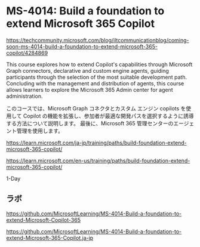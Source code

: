 # MS-4014: Build a foundation to extend Microsoft 365 Copilot

https://techcommunity.microsoft.com/blog/iltcommunicationblog/coming-soon-ms-4014-build-a-foundation-to-extend-microsoft-365-copilot/4284869

This course explores how to extend Copilot's capabilities through Microsoft Graph connectors, declarative and custom engine agents, guiding participants through the selection of the most suitable development path. Concluding with the management and distribution of agents, this course allows learners to explore the Microsoft 365 Admin center for agent administration.

このコースでは、Microsoft Graph コネクタとカスタム エンジン copilots を使用して Copilot の機能を拡張し、参加者が最適な開発パスを選択するように誘導する方法について説明します。 最後に、Microsoft 365 管理センターのエージェント管理を使用します。

https://learn.microsoft.com/ja-jp/training/paths/build-foundation-extend-microsoft-365-copilot/

https://learn.microsoft.com/en-us/training/paths/build-foundation-extend-microsoft-365-copilot/


1-Day

## ラボ

https://github.com/MicrosoftLearning/MS-4014-Build-a-foundation-to-extend-Microsoft-Copilot-365

https://github.com/MicrosoftLearning/MS-4014-Build-a-foundation-to-extend-Microsoft-365-Copilot.ja-jp
